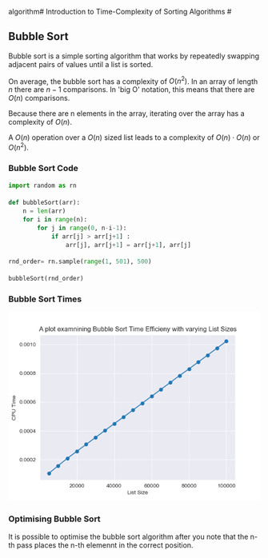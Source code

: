 algorithm# Introduction to Time-Complexity of Sorting Algorithms #

## Bubble Sort ##

Bubble sort is a simple sorting algorithm that works by repeatedly swapping adjacent pairs of values until a list is sorted.

On average, the bubble sort has a complexity of $O(n^2)$. In an array of length $n$ there are $n-1$ comparisons. In 'big O' notation, this means that there are $O(n)$ comparisons.

Because there are n elements in the array, iterating over the array has a complexity of $O(n)$.

A $O(n)$ operation over a $O(n)$ sized list leads to a complexity of $O(n) \cdot O(n)$ or $O(n^2)$.

### Bubble Sort Code ###

```python
import random as rn

def bubbleSort(arr):
    n = len(arr)
    for i in range(n):
        for j in range(0, n-i-1):
            if arr[j] > arr[j+1] :
                arr[j], arr[j+1] = arr[j+1], arr[j]

rnd_order= rn.sample(range(1, 501), 500)

bubbleSort(rnd_order)
```

### Bubble Sort Times ###

<img src="/time_graphs/bubble_optimized1.png">

### Optimising Bubble Sort ###

It is possible to optimise the bubble sort algorithm after you note that the n-th pass places the n-th elemennt in the correct position.  
